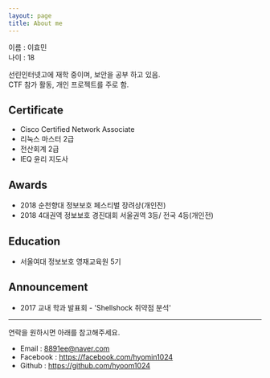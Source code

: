```yaml
---
layout: page
title: About me 
---  
```


이름 : 이효민  
나이 : 18  

선린인터넷고에 재학 중이며, 보안을 공부 하고 있음.  
CTF 참가 활동, 개인 프로젝트를 주로 함.  

## Certificate

+ Cisco Certified Network Associate 
+ 리눅스 마스터 2급
+ 전산회계 2급
+ IEQ 윤리 지도사 

## Awards

+ 2018 순천향대 정보보호 페스티벌 장려상(개인전)
+ 2018 4대권역 정보보호 경진대회 서울권역 3등/ 전국 4등(개인전)

## Education

+ 서울여대 정보보호 영재교육원 5기  

## Announcement

+ 2017 교내 학과 발표회 - 'Shellshock 취약점 분석'



---
연락을 원하시면 아래를 참고해주세요.


+ Email : <8891ee@naver.com>  
+ Facebook : <https://facebook.com/hyomin1024>    
+ Github : <https://github.com/hyoom1024>    

